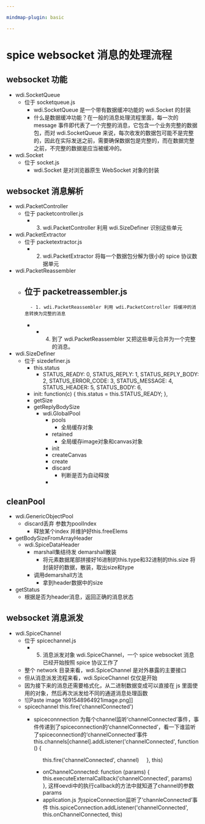 ```yaml
---

mindmap-plugin: basic

---
```


# spice websocket 消息的处理流程

## websocket 功能
- wdi.SocketQueue
    - 位于 socketqueue.js
        - wdi.SocketQueue 是一个带有数据缓冲功能的 wdi.Socket 的封装
        - 什么是数据缓冲功能？在一般的消息处理流程里面，每一次的 message 事件即代表了一个完整的消息，它包含一个业务完整的数据包，而对 wdi.SocketQueue 来说，每次收发的数据包可能不是完整的，因此在实际发送之前，需要确保数据包是完整的，而在数据完整之前，不完整的数据是应当被缓冲的。
- wdi.Socket
    - 位于 socket.js
        - wdi.Socket 是对浏览器原生 WebSocket 对象的封装

## websocket 消息解析
- wdi.PacketController
    - 位于 packetcontroller.js
        - 3. wdi.PacketController 利用 wdi.SizeDefiner 识别这些单元
- wdi.PacketExtractor
    - 位于 packetextractor.js
        - 2. wdi.PacketExtractor 将每一个数据包分解为很小的 spice 协议数据单元
- wdi.PacketReassembler
    - 位于 packetreassembler.js
        -
            - 1. wdi.PacketReassembler 利用 wdi.PacketController 将缓冲的消息转换为完整的消息
        -
            - 4. 到了 wdi.PacketReassembler 又把这些单元合并为一个完整的消息。
- wdi.SizeDefiner
    - 位于 sizedefiner.js
        - this.status
            - STATUS_READY: 0,
                 STATUS_REPLY: 1,
                 STATUS_REPLY_BODY: 2,
                 STATUS_ERROR_CODE: 3,
                 STATUS_MESSAGE: 4,
                 STATUS_HEADER: 5,
                 STATUS_BODY: 6,
        - init: function(c) {
                  this.status = this.STATUS_READY;
             },
        - getSize
        - getReplyBodySize
            - wdi.GlobalPool
                - pools
                    - 全局缓存对象
                - retained
                    - 全局缓存image对象和canvas对象
                - init
                - createCanvas
                - create
                - discard
                    - 判断是否为自动释放
                -

## cleanPool
- wdi.GenericObjectPool
    - discard丢弃
        参数为poolIndex
        - 释放某个index
            并维护好this.freeElems
- getBodySizeFromArrayHeader
    - wdi.SpiceDataHeader
        - marshall集结待发
            demarshall散装
            - 将元素数据尾部拼接好16进制的this.type和32进制的this.size
                将封装好的数据，散装，取出size和type
        - 调用demarshall方法
            - 拿到header数据中的size
- getStatus
    - 根据是否为header消息，返回正确的消息状态

## websocket 消息派发
- wdi.SpiceChannel
    - 位于 spicechannel.js
        - 5. 消息派发对象 wdi.SpiceChannel，一个 spice websocket 消息已经开始按照 spice 协议工作了
    - 整个 network 目录来看，wdi.SpiceChannel 是对外暴露的主要接口
    - 但从消息派发流程来看，wdi.SpiceChannel 仅仅是开始
    - 因为接下来的消息还需要格式化，从二进制数据变成可以直接在 js 里面使用的对象，然后再次派发给不同的通道消息处理函数
    - ![[Paste image 1691548964921image.png]]
    - spicechannel
       this.fire('channelConnected')
        - spiceconnnection
           为每个channel监听‘channelConnected’事件，事件传递到了spiceconnection的‘channelConnected’，看一下谁监听了spiceconnection的‘channelConnected’事件
           this.channels[channel].addListener('channelConnected', function () {
           
                 this.fire('channelConnected', channel)
               }, this)
            - onChannelConnected: function (params) {
                   this.executeExternalCallback('channelConnected', params)
                 },
               这样oevdi中的执行callback的方法中就知道了channel的参数params
            - application.js
               为spiceConnection监听了‘channleConnected’事件
               this.spiceConnection.addListener('channelConnected', this.onChannelConnected, this)